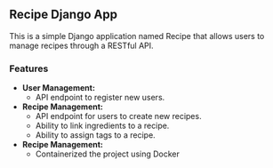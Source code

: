 ## Recipe Django App

This is a simple Django application named Recipe that allows users to manage recipes through a RESTful API.

### Features

* **User Management:**
    * API endpoint to register new users.
* **Recipe Management:**
    * API endpoint for users to create new recipes.
    * Ability to link ingredients to a recipe.
    * Ability to assign tags to a recipe.
* **Recipe Management:**
    * Containerized the project using Docker 
